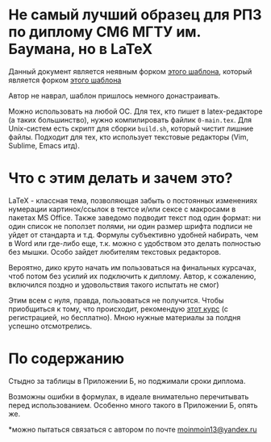 # Не самый лучший образец для РПЗ по диплому СМ6 МГТУ им. Баумана, но в LaTeX

Данный документ является неявным форком [этого шаблона](https://github.com/ledovsky/latex-gost-template), 
который является форком [этого шаблона](http://sevik.ru/latex/)

Автор не наврал, шаблон пришлось немного донастраивать.

Можно использовать на любой ОС.  Для тех, кто пишет в latex-редакторе (а таких большинство), нужно компилировать файлик `0-main.tex`. Для Unix-систем есть скрипт для сборки `build.sh`, который чистит лишние файлы. Подходит для тех, кто использует текстовые редакторы (Vim, Sublime, Emacs итд). 

# Что с этим делать и зачем это?
LaTeX - классная тема, позволяющая забыть о постоянных изменениях нумерации картинок/ссылок в тектсе и/или сексе с макросами в пакетах MS Office. Также заведомо подводит текст под один формат: ни один список не поползет полями, ни один размер шрифта подписи не уйдет от стандарта и т.д. Формулы субъективно удобней набирать, чем в Word или где-либо еще, т.к. можно с удобством это делать полностью без мышки. Особо зайдет любителям текстовых редакторов.

Вероятно, дико круто начать им пользоваться на финальных курсачах, чтоб потом без усилий их подключить к диплому. Автор, к сожалению, включился поздно и удовольствия такого испытать не смог)

Этим всем с нуля, правда, пользоваться не получится. Чтобы приобщиться к тому, что происходит, рекомендую [этот курс](https://www.coursera.org/learn/latex) (с регистрацией, но бесплатно). Мною нужные материалы за полдня успешно отсмотрелись.

# По содержанию
Стыдно за таблицы в Приложении Б, но поджимали сроки диплома.

Возможны ошибки в формулах, в идеале внимательно перечитывать перед использованием. Особенно много такого в Приложении Б, опять же.

*можно пытаться связаться с автором по почте moinmoin13@yandex.ru
